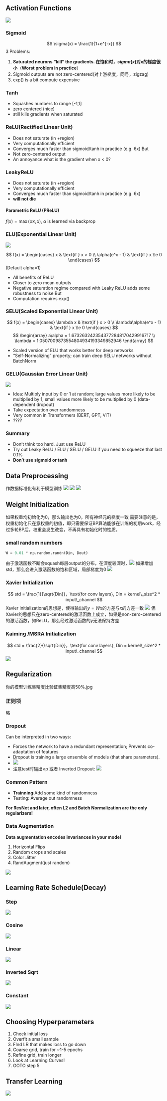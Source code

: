 ## Activation Functions
![](../../img/Pasted%20image%2020240617215844.png)
### Sigmoid
$$
\sigma(x) = \frac{1}{1+e^{-x}}
$$
3 Problems:
1. **Saturated neurons “kill” the gradients. 在饱和时，$sigma(x)$对$x$的梯度很小**（**Worst problem in practice**）
2. Sigmoid outputs are not zero-centered(对上游梯度，同号，zigzag)
3. exp() is a bit compute expensive
### Tanh
- Squashes numbers to range [-1,1] 
- zero centered (nice) 
- still kills gradients when saturated 

### ReLU(Rectified Linear Unit)
- Does not saturate (in +region)
- Very computationally efficient
- Converges much faster than sigmoid/tanh in practice (e.g. 6x)
But
- Not zero-centered output
- An annoyance:what is the gradient when x < 0?
### LeakyReLU
- Does not saturate (in +region)
- Very computationally efficient
- Converges much faster than sigmoid/tanh in practice (e.g. 6x)
- **will not die**
#### Parametric ReLU (PReLU)
$f(x) = \max (\alpha x, x)$, $\alpha$ is learned via backprop

### ELU(Exponential Linear Unit)
![](../../img/Pasted%20image%2020240617222050.png)

$$ 
f(x) = \begin{cases}
x & \text{if } x > 0 \\ \alpha(e^x - 1) & \text{if } x \le 0
\end{cases}
$$
(Default alpha=1)
- All benefits of ReLU 
- Closer to zero mean outputs 
- Negative saturation regime compared with Leaky ReLU adds some robustness to noise
But
- Computation requires exp()

### SELU(Scaled Exponential Linear Unit)
$$ 
f(x) = \begin{cases}
	\lambda x & \text{if } x > 0 \\ \lambda\alpha(e^x - 1) & \text{if } x \le 0
\end{cases}
$$
$$
\begin{array}
	a\alpha = 1.6732632423543772848170429916717 \\
	\lambda = 1.0507009873554804934193349852946
\end{array}
$$
- Scaled version of ELU that works better for deep networks
- “Self-Normalizing” property; can train deep SELU networks without BatchNorm

### GELU(Gaussian Error Linear Unit)
![](../../img/Pasted%20image%2020240617222101.png)
- Idea: Multiply input by 0 or 1 at random; large values more likely to be multiplied by 1, small values more likely to be multiplied by 0 (data-dependent dropout)
- Take expectation over randomness
- Very common in Transformers (BERT, GPT, ViT)
- ????
### Summary
- Don’t think too hard. Just use ReLU 
- Try out Leaky ReLU / ELU / SELU / GELU if you need to squeeze that last 0.1% 
- **Don’t use sigmoid or tanh**

## Data Preprocessing
作数据标准化有利于模型训练
![](../../img/Pasted%20image%2020240617222648.png)
![](../../img/Pasted%20image%2020240617222639.png)
![](../../img/Pasted%20image%2020240617222703.png)

## Weight Initialization
如果权重均初始化为0，那么输出也为0，所有神经元的梯度一致
需要注意的是，权重初始化只在意权重的初值，即只需要保证BP算法能够在训练的初期work，经过多轮BP后，权重会发生改变，不再具有初始化时的性质。
### small random numbers
```Python
W = 0.01 * np.random.randn(Din, Dout)
```
由于激活函数不断会squash每层output的分布，在深度较深时，![](../../img/Pasted%20image%2020240618102607.png)
如果增加std，那么会进入激活函数的饱和区域，局部梯度为0
![](../../img/Pasted%20image%2020240618102823.png)

### Xavier Initialization
$$
	std = \frac{1}{\sqrt{Din}}，\text{for conv layers}, Din = kernel\_size^2 * input\_channel
$$
Xavier initialization的思想是，使得输出的$y=Wx$的方差与$x$的方差一致
![](../../img/Pasted%20image%2020240618103056.png)
但Xavier的思想只在zero-centered的激活函数上成立，如果是non-zero-centered的激活函数，如ReLU，那么经过激活函数的$y$无法保持方差

### Kaiming /MSRA Initialization
$$
	std = \frac{2}{\sqrt{Din}}，\text{for conv layers}, Din = kernel\_size^2 * input\_channel
$$
![](../../img/Pasted%20image%2020240618104916.png)

## Regularization
你的模型训练集精度比验证集精度高50%.jpg
### 正则项
略
### Dropout
Can be interpreted in two ways:
- Forces the network to have a redundant representation; Prevents co-adaptation of features
- Dropout is training a large ensemble of models (that share parameters).
- ![](../../img/Pasted%20image%2020240618105347.png)
- 注意test时输出×p
或者 Inverted Dropout:
![](../../img/Pasted%20image%2020240618105443.png)
### Common Pattern
- **Trainning**:Add some kind of randomness
- Testing: Average out randomness


**For ResNet and later, often L2 and Batch Normalization are the only regularizers!**

### Data Augmentation
**Data augmentation encodes invariances in your model**
1. Horizontal Flips
2. Random crops and scales
3. Color Jitter
4. RandAugment(just random)

![](../../img/Pasted%20image%2020240618110058.png)

## Learning Rate Schedule(Decay)
### Step
![](../../img/Pasted%20image%2020240618110805.png)
### Cosine
![](../../img/Pasted%20image%2020240618110820.png)
### Linear
![](../../img/Pasted%20image%2020240618110836.png)
### Inverted Sqrt
![](../../img/Pasted%20image%2020240618110853.png)
### Constant
![](../../img/Pasted%20image%2020240618110920.png)


## Choosing Hyperparameters
1. Check initial loss
2. Overfit a small sample
3. FInd LR that makes loss to go down
4. Coarse grid, train for ~1-5 epochs
5. Refine grid, train longer
6. Look at Learning Curves!
7. GOTO step 5

## Transfer Learning
![](../../img/Pasted%20image%2020240618111859.png)